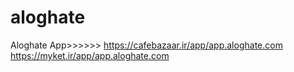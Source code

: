 # aloghate
Aloghate App>>>>>>
https://cafebazaar.ir/app/app.aloghate.com
https://myket.ir/app/app.aloghate.com
